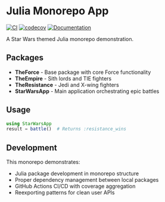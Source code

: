 # Julia Monorepo App

[![CI](https://github.com/stevenhughes73/JuliaMonoRepoApp/workflows/CI/badge.svg)](https://github.com/stevenhughes73/JuliaMonoRepoApp/actions)
[![codecov](https://codecov.io/gh/stevenhughes73/JuliaMonoRepoApp/branch/main/graph/badge.svg)](https://codecov.io/gh/stevenhughes73/JuliaMonoRepoApp)
[![Documentation](https://img.shields.io/badge/docs-stable-blue.svg)](https://stevenhughes73.github.io/JuliaMonoRepoApp/)

A Star Wars themed Julia monorepo demonstration.

## Packages

- **TheForce** - Base package with core Force functionality
- **TheEmpire** - Sith lords and TIE fighters  
- **TheResistance** - Jedi and X-wing fighters
- **StarWarsApp** - Main application orchestrating epic battles

## Usage

```julia
using StarWarsApp
result = battle()  # Returns :resistance_wins
```

## Development

This monorepo demonstrates:
- Julia package development in monorepo structure
- Proper dependency management between local packages
- GitHub Actions CI/CD with coverage aggregation
- Reexporting patterns for clean user APIs